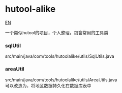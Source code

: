 # hutool-alike
[EN](./README-EN.md)

一个类似hutool的项目，个人整理，包含常用的工具类

### sqlUtil
src/main/java/com/tools/hutoolalike/utils/SqlUtils.java

### areaUtil
src/main/java/com/tools/hutoolalike/utils/AreaUtils.java  
可以改造为，将地区数据持久化在数据库表中

